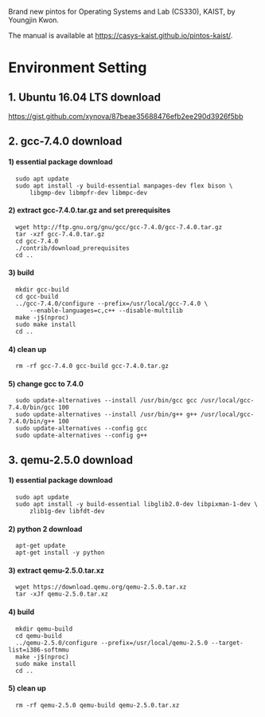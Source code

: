 Brand new pintos for Operating Systems and Lab (CS330), KAIST, by Youngjin Kwon.

The manual is available at https://casys-kaist.github.io/pintos-kaist/.

# Environment Setting
## 1. Ubuntu 16.04 LTS download
   https://gist.github.com/xynova/87beae35688476efb2ee290d3926f5bb
   
## 2. gcc-7.4.0 download
####   1) essential package download
      
      sudo apt update
      sudo apt install -y build-essential manpages-dev flex bison \
          libgmp-dev libmpfr-dev libmpc-dev
      

####   2) extract gcc-7.4.0.tar.gz and set prerequisites
      
      wget http://ftp.gnu.org/gnu/gcc/gcc-7.4.0/gcc-7.4.0.tar.gz
      tar -xzf gcc-7.4.0.tar.gz
      cd gcc-7.4.0
      ./contrib/download_prerequisites
      cd ..


####   3) build

      mkdir gcc-build
      cd gcc-build
      ../gcc-7.4.0/configure --prefix=/usr/local/gcc-7.4.0 \
          --enable-languages=c,c++ --disable-multilib
      make -j$(nproc)
      sudo make install
      cd ..

####   4) clean up

      rm -rf gcc-7.4.0 gcc-build gcc-7.4.0.tar.gz

####   5) change gcc to 7.4.0

      sudo update-alternatives --install /usr/bin/gcc gcc /usr/local/gcc-7.4.0/bin/gcc 100
      sudo update-alternatives --install /usr/bin/g++ g++ /usr/local/gcc-7.4.0/bin/g++ 100
      sudo update-alternatives --config gcc
      sudo update-alternatives --config g++   

      
## 3. qemu-2.5.0 download
####   1) essential package download

      sudo apt update
      sudo apt install -y build-essential libglib2.0-dev libpixman-1-dev \
          zlib1g-dev libfdt-dev

####   2) python 2 download

      apt-get update
      apt-get install -y python

      
####   3) extract qemu-2.5.0.tar.xz

      wget https://download.qemu.org/qemu-2.5.0.tar.xz
      tar -xJf qemu-2.5.0.tar.xz

      
####   4) build

      mkdir qemu-build
      cd qemu-build
      ../qemu-2.5.0/configure --prefix=/usr/local/qemu-2.5.0 --target-list=i386-softmmu
      make -j$(nproc)
      sudo make install
      cd ..

      
####   5) clean up

      rm -rf qemu-2.5.0 qemu-build qemu-2.5.0.tar.xz

      
